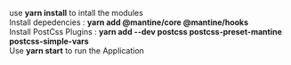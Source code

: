 use <b>yarn install</b> to intall the modules<br>
Install depedencies : <b>yarn add @mantine/core @mantine/hooks</b><br>
Install PostCss Plugins : <b>yarn add --dev postcss postcss-preset-mantine postcss-simple-vars</b><br>
Use <b>yarn start</b> to run the Application
